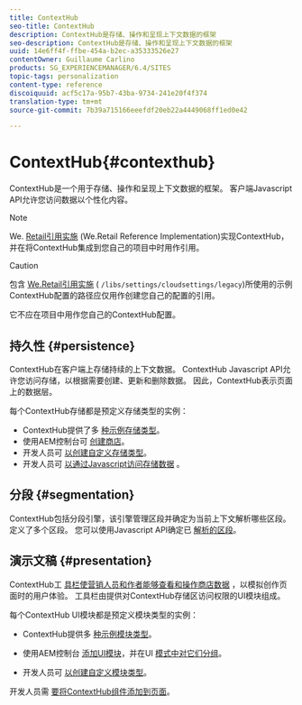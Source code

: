 ```yaml
---
title: ContextHub
seo-title: ContextHub
description: ContextHub是存储、操作和呈现上下文数据的框架
seo-description: ContextHub是存储、操作和呈现上下文数据的框架
uuid: 14e6ff4f-ffbe-454a-b2ec-a35333526e27
contentOwner: Guillaume Carlino
products: SG_EXPERIENCEMANAGER/6.4/SITES
topic-tags: personalization
content-type: reference
discoiquuid: acf5c17a-95b7-43ba-9734-241e20f4f374
translation-type: tm+mt
source-git-commit: 7b39a715166eeefdf20eb22a4449068ff1ed0e42

---
```



# ContextHub{#contexthub}

ContextHub是一个用于存储、操作和呈现上下文数据的框架。 客户端Javascript API允许您访问数据以个性化内容。

>[!NOTE]
>
>We. [Retail引用实施](/help/sites-developing/we-retail.md) (We.Retail Reference Implementation)实现ContextHub，并在将ContextHub集成到您自己的项目中时用作引用。

>[!CAUTION]
>
>包含 [We.Retail引用实施](/help/sites-developing/we-retail.md) ( `/libs/settings/cloudsettings/legacy`)所使用的示例ContextHub配置的路径应仅用作创建您自己的配置的引用。
>
>它不应在项目中用作您自己的ContextHub配置。

## 持久性 {#persistence}

ContextHub在客户端上存储持续的上下文数据。 ContextHub Javascript API允许您访问存储，以根据需要创建、更新和删除数据。 因此，ContextHub表示页面上的数据层。

每个ContextHub存储都是预定义存储类型的实例：

* ContextHub提供了多 [种示例存储类型](/help/sites-developing/ch-samplestores.md)。
* 使用AEM控制台可 [创建商店](/help/sites-administering/contexthub-config.md#creating-a-contexthub-store)。
* 开发人员可 [以创建自定义存储类型](/help/sites-developing/ch-extend.md#creating-custom-store-candidates)。
* 开发人员可 [以通过Javascript访问存储数据](/help/sites-developing/ch-adding.md#interacting-with-contexthub-stores) 。

## 分段 {#segmentation}

ContextHub包括分段引擎，该引擎管理区段并确定为当前上下文解析哪些区段。 定义了多个区段。 您可以使用Javascript API确定已 [解析的区段](/help/sites-developing/ch-adding.md#determining-resolved-contexthub-segments)。

## 演示文稿 {#presentation}

ContextHub工 [具栏使营销人员和作者能够查看和操作商店数据](/help/sites-authoring/ch-previewing.md) ，以模拟创作页面时的用户体验。 工具栏由提供对ContextHub存储区访问权限的UI模块组成。

每个ContextHub UI模块都是预定义模块类型的实例：

* ContextHub提供多 [种示例模块类型](/help/sites-developing/ch-samplemodules.md)。
* 使用AEM控制台 [添加UI模块](/help/sites-administering/contexthub-config.md#adding-a-ui-module)，并在UI [模式中对它们分组](/help/sites-administering/contexthub-config.md#adding-a-ui-mode)。

* 开发人员可 [以创建自定义模块类型](/help/sites-developing/ch-extend.md#creating-contexthub-ui-module-types)。

开发人员需 [要将ContextHub组件添加到页面](/help/sites-developing/ch-adding.md)。
